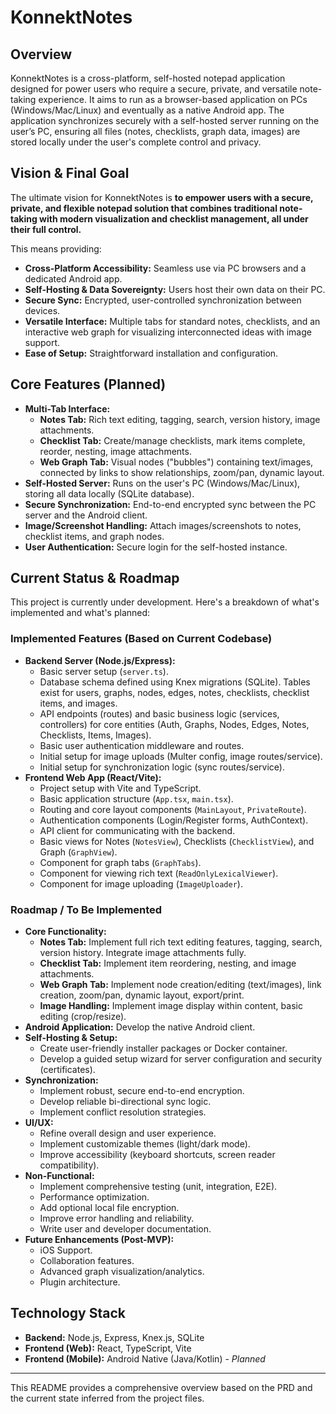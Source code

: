 # KonnektNotes

## Overview

KonnektNotes is a cross-platform, self-hosted notepad application designed for power users who require a secure, private, and versatile note-taking experience. It aims to run as a browser-based application on PCs (Windows/Mac/Linux) and eventually as a native Android app. The application synchronizes securely with a self-hosted server running on the user’s PC, ensuring all files (notes, checklists, graph data, images) are stored locally under the user's complete control and privacy.

## Vision & Final Goal

The ultimate vision for KonnektNotes is **to empower users with a secure, private, and flexible notepad solution that combines traditional note-taking with modern visualization and checklist management, all under their full control.**

This means providing:
*   **Cross-Platform Accessibility:** Seamless use via PC browsers and a dedicated Android app.
*   **Self-Hosting & Data Sovereignty:** Users host their own data on their PC.
*   **Secure Sync:** Encrypted, user-controlled synchronization between devices.
*   **Versatile Interface:** Multiple tabs for standard notes, checklists, and an interactive web graph for visualizing interconnected ideas with image support.
*   **Ease of Setup:** Straightforward installation and configuration.

## Core Features (Planned)

*   **Multi-Tab Interface:**
    *   **Notes Tab:** Rich text editing, tagging, search, version history, image attachments.
    *   **Checklist Tab:** Create/manage checklists, mark items complete, reorder, nesting, image attachments.
    *   **Web Graph Tab:** Visual nodes ("bubbles") containing text/images, connected by links to show relationships, zoom/pan, dynamic layout.
*   **Self-Hosted Server:** Runs on the user's PC (Windows/Mac/Linux), storing all data locally (SQLite database).
*   **Secure Synchronization:** End-to-end encrypted sync between the PC server and the Android client.
*   **Image/Screenshot Handling:** Attach images/screenshots to notes, checklist items, and graph nodes.
*   **User Authentication:** Secure login for the self-hosted instance.

## Current Status & Roadmap

This project is currently under development. Here's a breakdown of what's implemented and what's planned:

### Implemented Features (Based on Current Codebase)

*   **Backend Server (Node.js/Express):**
    *   Basic server setup (`server.ts`).
    *   Database schema defined using Knex migrations (SQLite). Tables exist for users, graphs, nodes, edges, notes, checklists, checklist items, and images.
    *   API endpoints (routes) and basic business logic (services, controllers) for core entities (Auth, Graphs, Nodes, Edges, Notes, Checklists, Items, Images).
    *   Basic user authentication middleware and routes.
    *   Initial setup for image uploads (Multer config, image routes/service).
    *   Initial setup for synchronization logic (sync routes/service).
*   **Frontend Web App (React/Vite):**
    *   Project setup with Vite and TypeScript.
    *   Basic application structure (`App.tsx`, `main.tsx`).
    *   Routing and core layout components (`MainLayout`, `PrivateRoute`).
    *   Authentication components (Login/Register forms, AuthContext).
    *   API client for communicating with the backend.
    *   Basic views for Notes (`NotesView`), Checklists (`ChecklistView`), and Graph (`GraphView`).
    *   Component for graph tabs (`GraphTabs`).
    *   Component for viewing rich text (`ReadOnlyLexicalViewer`).
    *   Component for image uploading (`ImageUploader`).

### Roadmap / To Be Implemented

*   **Core Functionality:**
    *   **Notes Tab:** Implement full rich text editing features, tagging, search, version history. Integrate image attachments fully.
    *   **Checklist Tab:** Implement item reordering, nesting, and image attachments.
    *   **Web Graph Tab:** Implement node creation/editing (text/images), link creation, zoom/pan, dynamic layout, export/print.
    *   **Image Handling:** Implement image display within content, basic editing (crop/resize).
*   **Android Application:** Develop the native Android client.
*   **Self-Hosting & Setup:**
    *   Create user-friendly installer packages or Docker container.
    *   Develop a guided setup wizard for server configuration and security (certificates).
*   **Synchronization:**
    *   Implement robust, secure end-to-end encryption.
    *   Develop reliable bi-directional sync logic.
    *   Implement conflict resolution strategies.
*   **UI/UX:**
    *   Refine overall design and user experience.
    *   Implement customizable themes (light/dark mode).
    *   Improve accessibility (keyboard shortcuts, screen reader compatibility).
*   **Non-Functional:**
    *   Implement comprehensive testing (unit, integration, E2E).
    *   Performance optimization.
    *   Add optional local file encryption.
    *   Improve error handling and reliability.
    *   Write user and developer documentation.
*   **Future Enhancements (Post-MVP):**
    *   iOS Support.
    *   Collaboration features.
    *   Advanced graph visualization/analytics.
    *   Plugin architecture.

## Technology Stack

*   **Backend:** Node.js, Express, Knex.js, SQLite
*   **Frontend (Web):** React, TypeScript, Vite
*   **Frontend (Mobile):** Android Native (Java/Kotlin) - *Planned*

---

This README provides a comprehensive overview based on the PRD and the current state inferred from the project files.
